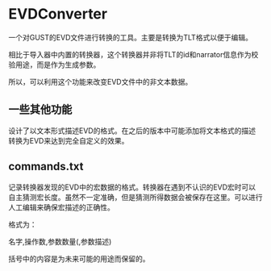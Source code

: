 # EVDConverter
一个对GUST的EVD文件进行转换的工具。主要是转换为TLT格式以便于编辑。

相比于导入器中内置的转换器，这个转换器并非将TLT的id和narrator信息作为校验用途，而是作为生成参数。

所以，可以利用这个功能来改变EVD文件中的非文本数据。

## 一些其他功能
设计了以文本形式描述EVD的格式。在之后的版本中可能添加将文本格式的描述转换为EVD来达到完全自定义的效果。

## commands.txt
记录转换器发现的EVD中的宏数据的格式。转换器在遇到不认识的EVD宏时可以自主猜测宏长度。虽然不一定准确，但是猜测所得数据会被保存在这里。可以进行人工编辑来确保宏描述的正确性。

格式为：

名字,操作数,参数数量(,参数描述)

括号中的内容是为未来可能的用途而保留的。
